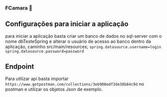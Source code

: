 ### FCamara 🚀

## Configurações para iniciar a aplicação
para iniciar a aplicação basta criar um banco de dados no sql-server com o nome dbTesteSpring
e alterar o usuário de acesso ao banco dentro da aplicação, caminho src/main/resources;
```spring.datasource.username=login```
```spring.datasource.password=password```

## Endpoint
Para utilizar api basta importar ```https://www.getpostman.com/collections/3eb908edf3de38b84c9d``` no postman
e utilizar os objetos Json de exemplo.



